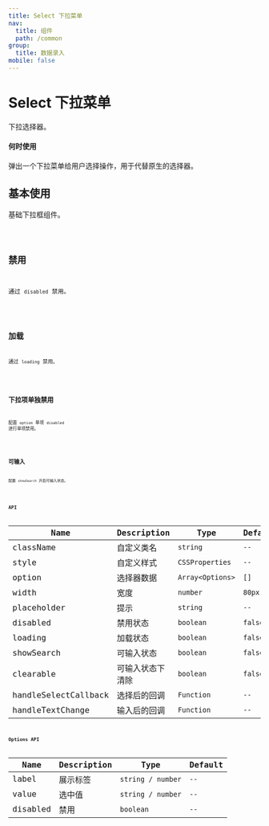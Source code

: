 ```yaml
---
title: Select 下拉菜单
nav:
  title: 组件
  path: /common
group:
  title: 数据录入
mobile: false
---
```


# Select 下拉菜单

下拉选择器。

#### 何时使用

弹出一个下拉菜单给用户选择操作，用于代替原生的选择器。

## 基本使用

基础下拉框组件。

<code src="./demos/index1.tsx" />

## 禁用

通过 `disabled` 禁用。

<code src="./demos/index2.tsx" />

## 加载

通过 `loading` 禁用。

<code src="./demos/index3.tsx" />

## 下拉项单独禁用

配置 `option` 单项 `disabled` 进行单项禁用。

<code src="./demos/index4.tsx" />

## 可输入

配置 `showSearch` 开启可输入状态。

<code src="./demos/index5.tsx" />

## API

| Name                 | Description      | Type             | Default |
| -------------------- | ---------------- | ---------------- | ------- |
| className            | 自定义类名       | `string`         | `--`    |
| style                | 自定义样式       | `CSSProperties`  | `--`    |
| option               | 选择器数据       | `Array<Options>` | `[]`    |
| width                | 宽度             | `number`         | `80px`  |
| placeholder          | 提示             | `string`         | `--`    |
| disabled             | 禁用状态         | `boolean`        | `false` |
| loading              | 加载状态         | `boolean`        | `false` |
| showSearch           | 可输入状态       | `boolean`        | `false` |
| clearable            | 可输入状态下清除 | `boolean`        | `false` |
| handleSelectCallback | 选择后的回调     | `Function`       | `--`    |
| handleTextChange     | 输入后的回调     | `Function`       | `--`    |

## Options API

| Name     | Description | Type              | Default |
| -------- | ----------- | ----------------- | ------- |
| label    | 展示标签    | `string / number` | `--`    |
| value    | 选中值      | `string / number` | `--`    |
| disabled | 禁用        | `boolean`         | `--`    |
